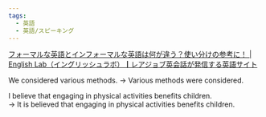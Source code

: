 ```yaml
---
tags:
  - 英語
  - 英語/スピーキング
---
```

[フォーマルな英語とインフォーマルな英語は何が違う？使い分けの参考に！ | English Lab（イングリッシュラボ）┃レアジョブ英会話が発信する英語サイト](https://www.rarejob.com/englishlab/column/20230626/)

We considered various methods. → Various methods were considered.

I believe that engaging in physical activities benefits children.  
→ It is believed that engaging in physical activities benefits children.

